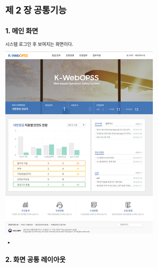 # 제 2 장 공통기능

## 1. 메인 화면

시스템 로그인 후 보여지는 화면이다.

![&#xBA54;&#xC778; &#xD654;&#xBA74;](.gitbook/assets/image%20%281%29.png)

* 
## 2. 화면 공통 레이아웃

